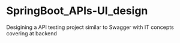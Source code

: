 # SpringBoot_APIs-UI_design
Desigining a API testing project similar to Swagger with IT concepts covering at backend
